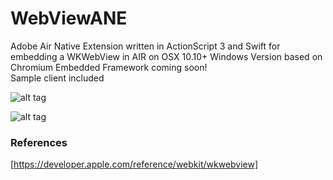 # WebViewANE

Adobe Air Native Extension written in ActionScript 3 and Swift for embedding a WKWebView in AIR on OSX 10.10+
Windows Version based on Chromium Embedded Framework coming soon!  
Sample client included


![alt tag](https://raw.githubusercontent.com/tuarua/WebViewANE/master/screenshots/screenshot1.jpg)

![alt tag](https://raw.githubusercontent.com/tuarua/WebViewANE/master/screenshots/screenshot2.jpg)

### References
[https://developer.apple.com/reference/webkit/wkwebview]
